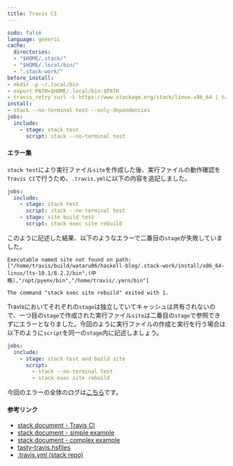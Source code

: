 ```yaml
---
title: Travis CI
---
```


```yaml
sudo: false
language: generic
cache:
  directories:
  - "$HOME/.stack/"
  - "$HOME/.local/bin/"
  - ".stack-work/"
before_install:
- mkdir -p ~/.local/bin
- export PATH=$HOME/.local/bin:$PATH
- travis_retry curl -L https://www.stackage.org/stack/linux-x86_64 | tar xz --wildcards --strip-components=1 -C ~/.local/bin '*/stack'
install:
- stack --no-terminal test --only-dependencies
jobs:
  include:
    - stage: stack test
      script: stack --no-terminal test
```

#### エラー集

`stack test`により実行ファイル`site`を作成した後、実行ファイルの動作確認を`Travis CI`で行うため、`.travis.yml`に以下の内容を追記しました。

```yaml
jobs:
  include:
    - stage: stack test
      script: stack --no-terminal test
    - stage: site build test
      script: stack exec site rebuild
```

このように記述した結果、以下のようなエラーで二番目の`stage`が失敗していました。

```
Executable named site not found on path: ["/home/travis/build/wataru86/haskell-blog/.stack-work/install/x86_64-linux/lts-10.1/8.2.2/bin",(中略),"/opt/pyenv/bin","/home/travis/.yarn/bin"]

The command "stack exec site rebuild" exited with 1.
```

Travisにおいてそれぞれの`stage`は独立していてキャッシュは共有されないので、一つ目の`stage`で作成された実行ファイル`site`は二番目の`stage`で参照できずにエラーとなりました。今回のように実行ファイルの作成と実行を行う場合は以下のように`script`を同一の`stage`内に記述しましょう。

```yaml
jobs:
  include:
    - stage: stack test and build site
      script:
        - stack --no-terminal test
        - stack exec site rebuild
```

今回のエラーの全体のログは[こちら](https://travis-ci.org/wataru86/haskell-blog/jobs/325956394)です。

#### 参考リンク
* [stack document - Travis CI](https://docs.haskellstack.org/en/stable/travis_ci/)
* [stack document - simple example](https://raw.githubusercontent.com/commercialhaskell/stack/stable/doc/travis-simple.yml)
* [stack document - complex example](https://raw.githubusercontent.com/commercialhaskell/stack/stable/doc/travis-complex.yml)
* [tasty-travis.hsfiles](https://github.com/commercialhaskell/stack-templates/blob/master/tasty-travis.hsfiles)
* [.travis.yml (stack repo)](https://github.com/commercialhaskell/stack/blob/master/.travis.yml)